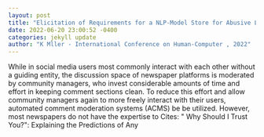 ```yaml
--- 
layout: post 
title: "Elicitation of Requirements for a NLP-Model Store for Abusive Language Detection" 
date: 2022-06-20 23:00:52 -0400 
categories: jekyll update 
author: "K Mller - International Conference on Human-Computer , 2022" 
--- 
```

While in social media users most commonly interact with each other without a guiding entity, the discussion space of newspaper platforms is moderated by community managers, who invest considerable amounts of time and effort in keeping comment sections clean. To reduce this effort and allow community managers again to more freely interact with their users, automated comment moderation systems (ACMS) be be utilized. However, most newspapers do not have the expertise to Cites: " Why Should I Trust You?": Explaining the Predictions of Any